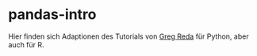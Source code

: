 # pandas-intro
Hier finden sich Adaptionen des Tutorials von [Greg Reda](http://www.gregreda.com/2013/10/26/intro-to-pandas-data-structures/) für Python, aber auch für R.
